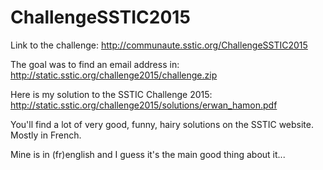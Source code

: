 # ChallengeSSTIC2015

Link to the challenge: http://communaute.sstic.org/ChallengeSSTIC2015

The goal was to find an email address in: http://static.sstic.org/challenge2015/challenge.zip

Here is my solution to the SSTIC Challenge 2015: http://static.sstic.org/challenge2015/solutions/erwan_hamon.pdf

You'll find a lot of very good, funny, hairy solutions on the SSTIC website. Mostly in French.

Mine is in (fr)english and I guess it's the main good thing about it...


